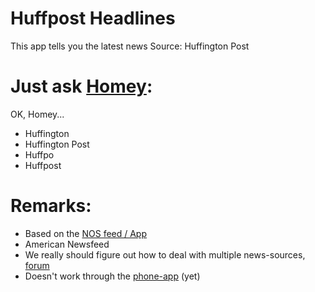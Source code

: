# Huffpost Headlines
        
This app tells you the latest news
Source: Huffington Post

# Just ask [Homey](https://www.athom.com):
OK, Homey...

* Huffington
* Huffington Post
* Huffpo
* Huffpost

# Remarks:
* Based on the [NOS feed / App](https://github.com/kerkenit/nl.nos.newsheadlines)
* American Newsfeed
* We really should figure out how to deal with multiple news-sources, [forum](https://forum.athom.com/discussion/1458/multiple-news-apps)
* Doesn't work through the [phone-app](https://play.google.com/store/apps/details?id=com.athom.homey&hl=nl) (yet)

